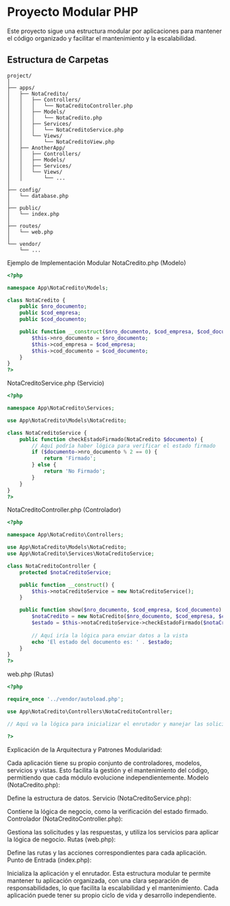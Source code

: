 # Proyecto Modular PHP

Este proyecto sigue una estructura modular por aplicaciones para mantener el código organizado y facilitar el mantenimiento y la escalabilidad.

## Estructura de Carpetas

```plaintext
project/
│
├── apps/
│   ├── NotaCredito/
│   │   ├── Controllers/
│   │   │   └── NotaCreditoController.php
│   │   ├── Models/
│   │   │   └── NotaCredito.php
│   │   ├── Services/
│   │   │   └── NotaCreditoService.php
│   │   └── Views/
│   │       └── NotaCreditoView.php
│   ├── AnotherApp/
│   │   ├── Controllers/
│   │   ├── Models/
│   │   ├── Services/
│   │   └── Views/
│   │       └── ...
│
├── config/
│   └── database.php
│
├── public/
│   └── index.php
│
├── routes/
│   └── web.php
│
└── vendor/
    └── ...
```

Ejemplo de Implementación Modular
NotaCredito.php (Modelo)

```php
<?php

namespace App\NotaCredito\Models;

class NotaCredito {
    public $nro_documento;
    public $cod_empresa;
    public $cod_documento;

    public function __construct($nro_documento, $cod_empresa, $cod_documento) {
        $this->nro_documento = $nro_documento;
        $this->cod_empresa = $cod_empresa;
        $this->cod_documento = $cod_documento;
    }
}
?>

```
NotaCreditoService.php (Servicio)

```php
<?php

namespace App\NotaCredito\Services;

use App\NotaCredito\Models\NotaCredito;

class NotaCreditoService {
    public function checkEstadoFirmado(NotaCredito $documento) {
        // Aquí podría haber lógica para verificar el estado firmado
        if ($documento->nro_documento % 2 == 0) {
            return 'Firmado';
        } else {
            return 'No Firmado';
        }
    }
}
?>

```
NotaCreditoController.php (Controlador)

```php
<?php

namespace App\NotaCredito\Controllers;

use App\NotaCredito\Models\NotaCredito;
use App\NotaCredito\Services\NotaCreditoService;

class NotaCreditoController {
    protected $notaCreditoService;

    public function __construct() {
        $this->notaCreditoService = new NotaCreditoService();
    }

    public function show($nro_documento, $cod_empresa, $cod_documento) {
        $notaCredito = new NotaCredito($nro_documento, $cod_empresa, $cod_documento);
        $estado = $this->notaCreditoService->checkEstadoFirmado($notaCredito);
        
        // Aquí iría la lógica para enviar datos a la vista
        echo 'El estado del documento es: ' . $estado;
    }
}
?>

```

web.php (Rutas)

```php
<?php

require_once '../vendor/autoload.php';

use App\NotaCredito\Controllers\NotaCreditoController;

// Aquí va la lógica para inicializar el enrutador y manejar las solicitudes

?>

```
Explicación de la Arquitectura y Patrones
Modularidad:

Cada aplicación tiene su propio conjunto de controladores, modelos, servicios y vistas.
Esto facilita la gestión y el mantenimiento del código, permitiendo que cada módulo evolucione independientemente.
Modelo (NotaCredito.php):

Define la estructura de datos.
Servicio (NotaCreditoService.php):

Contiene la lógica de negocio, como la verificación del estado firmado.
Controlador (NotaCreditoController.php):

Gestiona las solicitudes y las respuestas, y utiliza los servicios para aplicar la lógica de negocio.
Rutas (web.php):

Define las rutas y las acciones correspondientes para cada aplicación.
Punto de Entrada (index.php):

Inicializa la aplicación y el enrutador.
Esta estructura modular te permite mantener tu aplicación organizada, con una clara separación de responsabilidades, lo que facilita la escalabilidad y el mantenimiento. Cada aplicación puede tener su propio ciclo de vida y desarrollo independiente.
